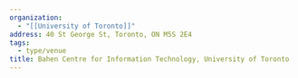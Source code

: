 ```yaml
---
organization:
  - "[[University of Toronto]]"
address: 40 St George St, Toronto, ON M5S 2E4
tags:
  - type/venue
title: Bahen Centre for Information Technology, University of Toronto
---
```

